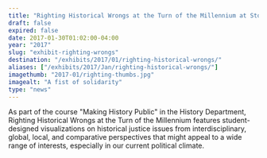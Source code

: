 ```yaml
---
title: "Righting Historical Wrongs at the Turn of the Millennium at Stokes Hall"
draft: false
expired: false
date: 2017-01-30T01:02:00-04:00
year: "2017"
slug: "exhibit-righting-wrongs"
destination: "/exhibits/2017/01/righting-historical-wrongs/"
aliases: ["/exhibits/2017/Jan/righting-historical-wrongs/"]
imagethumb: "2017-01/righting-thumbs.jpg"
imagealt: "A fist of solidarity"
type: "news"
---
```


As part of the course "Making History Public" in the History Department, Righting Historical Wrongs at the Turn of the Millennium features student-designed visualizations on historical justice issues from interdisciplinary, global, local, and comparative perspectives that might appeal to a wide range of interests, especially in our current political climate.
